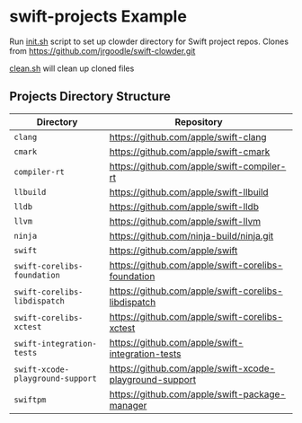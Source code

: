 # swift-projects Example

Run [init.sh](init.sh) script to set up clowder directory for Swift project repos. Clones from https://github.com/jrgoodle/swift-clowder.git

[clean.sh](clean.sh) will clean up cloned files

## Projects Directory Structure

| Directory | Repository |
|-----------|------------|
| `clang` | https://github.com/apple/swift-clang |
| `cmark` | https://github.com/apple/swift-cmark |
| `compiler-rt` | https://github.com/apple/swift-compiler-rt |
| `llbuild` | https://github.com/apple/swift-llbuild |
| `lldb` | https://github.com/apple/swift-lldb |
| `llvm` | https://github.com/apple/swift-llvm |
| `ninja` | https://github.com/ninja-build/ninja.git |
| `swift` | https://github.com/apple/swift |
| `swift-corelibs-foundation` | https://github.com/apple/swift-corelibs-foundation |
| `swift-corelibs-libdispatch` | https://github.com/apple/swift-corelibs-libdispatch |
| `swift-corelibs-xctest` | https://github.com/apple/swift-corelibs-xctest |
| `swift-integration-tests` | https://github.com/apple/swift-integration-tests |
| `swift-xcode-playground-support` | https://github.com/apple/swift-xcode-playground-support |
| `swiftpm` | https://github.com/apple/swift-package-manager |
